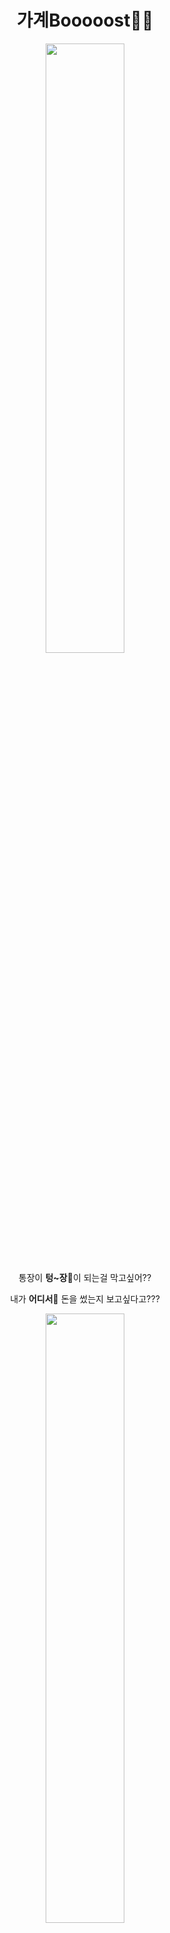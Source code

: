 <div align="center">
  
# 가계Booooost💸🚀 


<img src=https://i.imgur.com/wTWttsn.png width=50%>


통장이 **텅~장**💸이 되는걸 막고싶어??

내가 **어디서**🚩 돈을 썼는지 보고싶다고???


<img src=https://i.imgur.com/MWrmoOa.png width=50%>


그렇다면 알려주는게 인지상정 ⁉

이 세상의 **텅장을 막기 위해** 🚨

이 세상의 **통장을 지키기 위해**

내가 쓴 돈을 **지도**로 위치를 알려주는

부스트캠프 **귀**.염.**둥**.이.의 **가계Boost**💸🚀다아옹
<br>
<br>
  
**<`코틀린이`가 알려주는 가계Boost로 통장 관리하기!>**
```
1. 내가 지출한 금액과 위치를 적는다.
2. 지도로 어디서 돈을 많이 썼는지 확인한다.
3. 한달에 얼마나 지출했는지 통계를 확인한다.
```

내가 **어디서** 돈을 많이 쓰는지 확인하고 <br>
어디서 **지출을 줄여야** 할지 살펴 볼 기회라아아옹 😻

</div>
<br>
  
## 🤼‍♂️🤼‍♀️ 팀원 
|[K009 김영훈](https://github.com/kim0hoon)|[K011 김지현](https://github.com/7hong13)|[K032 신재혁](https://github.com/sus0985)|[K034 안하현](https://github.com/anhahyoun)|
|:----:|:----:|:----:|:----:|
|<img src="https://github.com/kim0hoon.png" width="100">|<img src="https://github.com/7hong13.png" width="100">|<img src="https://github.com/sus0985.png" width=100>|<img src="https://github.com/anhahyoun.png" width="100">|
 
<br>
  
## 🎯 프로젝트 목표 
1️⃣ 지도 API 사용
  
2️⃣ 라이브러리 사용 안하고 달력 만들기
  
3️⃣ Koin 사용

<br>
  
## 💡 프로젝트 주요 기능

1️⃣ 달력에 지출/수입 금액을 표시할 수 있습니다.
  
2️⃣ 원하는 기간의 지출/수입 통계를 확인할 수 있습니다.
  
3️⃣ 지도를 통해 어느 곳에서 지출/수입이 있었는지 확인할 수 있습니다.

<br>
  
## 🎞 데모 영상
- [4주차 데모영상 바로보기](https://www.youtube.com/watch?v=9q4E_THkU9g)
 
<br>
  
## 🔗 관련 링크
- [Ground rule](https://cuddly-fir-e09.notion.site/39dffbe249be45599aac0e1db06d4c25)
- [Backlog](https://docs.google.com/spreadsheets/d/1DGLHnlF7mAqhZZ-C_aFjou7Zl4KE4YrJlnghAUXCOyg/edit#gid=0)

<br>
  
## ⚙ 개발 환경
- [![Android](https://img.shields.io/badge/Android%20Studio-Arctic%20Fox%20%7C%202020.3.1%20Patch%203-blue)]()
- [![Kotlin](https://img.shields.io/badge/language-kotlin-yellow)]()

